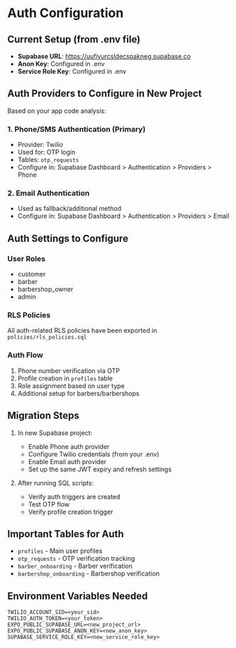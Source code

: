 # Auth Configuration

## Current Setup (from .env file)

- **Supabase URL**: https://uufiyurcsldecspakneg.supabase.co
- **Anon Key**: Configured in .env
- **Service Role Key**: Configured in .env

## Auth Providers to Configure in New Project

Based on your app code analysis:

### 1. Phone/SMS Authentication (Primary)
- Provider: Twilio
- Used for: OTP login
- Tables: `otp_requests`
- Configure in: Supabase Dashboard > Authentication > Providers > Phone

### 2. Email Authentication
- Used as fallback/additional method
- Configure in: Supabase Dashboard > Authentication > Providers > Email

## Auth Settings to Configure

### User Roles
- customer
- barber
- barbershop_owner
- admin

### RLS Policies
All auth-related RLS policies have been exported in `policies/rls_policies.sql`

### Auth Flow
1. Phone number verification via OTP
2. Profile creation in `profiles` table
3. Role assignment based on user type
4. Additional setup for barbers/barbershops

## Migration Steps

1. In new Supabase project:
   - Enable Phone auth provider
   - Configure Twilio credentials (from your .env)
   - Enable Email auth provider
   - Set up the same JWT expiry and refresh settings

2. After running SQL scripts:
   - Verify auth triggers are created
   - Test OTP flow
   - Verify profile creation trigger

## Important Tables for Auth
- `profiles` - Main user profiles
- `otp_requests` - OTP verification tracking
- `barber_onboarding` - Barber verification
- `barbershop_onboarding` - Barbershop verification

## Environment Variables Needed
```env
TWILIO_ACCOUNT_SID=<your_sid>
TWILIO_AUTH_TOKEN=<your_token>
EXPO_PUBLIC_SUPABASE_URL=<new_project_url>
EXPO_PUBLIC_SUPABASE_ANON_KEY=<new_anon_key>
SUPABASE_SERVICE_ROLE_KEY=<new_service_role_key>
```